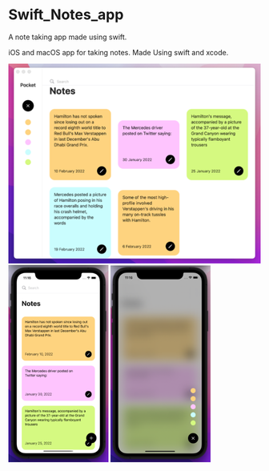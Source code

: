 # Swift_Notes_app
A note taking app made using swift.

iOS and macOS app for taking notes. Made Using swift and xcode.

<img src="Images/NotesApp.png" alt="macOS App" width="600">
<img src="Images/iosNotes.png" alt="macOS App" width="200">
<img src="Images/iosNOtesBlur.png" alt="macOS App" width="200">

